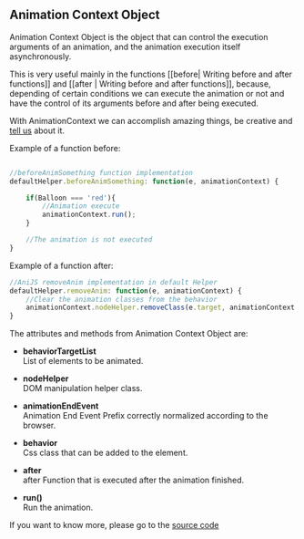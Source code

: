 ## Animation Context Object

Animation Context Object is the object that can control the execution arguments of an animation, and the animation execution itself asynchronously. 

This is very useful mainly in the functions [[before| Writing before and after functions]] and [[after | Writing before and after functions]], because, depending of certain conditions we can execute the animation or not and have the control of its arguments before and after being executed.

With AnimationContext we can accomplish amazing things, be creative and [tell us](https://github.com/anijs/anijs/issues) about it.

Example of a function before: 

```javascript

//beforeAnimSomething function implementation
defaultHelper.beforeAnimSomething: function(e, animationContext) {

	if(Balloon === 'red'){
		//Animation execute
		animationContext.run();
	}

	//The animation is not executed
}

```

Example of a function after: 

```javascript
//AniJS removeAnim implementation in default Helper
defaultHelper.removeAnim: function(e, animationContext) {
    //Clear the animation classes from the behavior
    animationContext.nodeHelper.removeClass(e.target, animationContext.behavior);
}
```

The attributes and methods from Animation Context Object are:

- **behaviorTargetList**  
List of elements to be animated.
	
- **nodeHelper**  
	DOM manipulation helper class. 

- **animationEndEvent**  
	Animation End Event Prefix correctly normalized according to the browser.

- **behavior**  
	Css class that can be added to the element.

- **after**  
	after Function that is executed after the animation finished.

- **run()**  
	Run the animation.

If you want to know more, please go to the [source code](https://github.com/anijs/anijs/blob/master/src/anijs.js)
